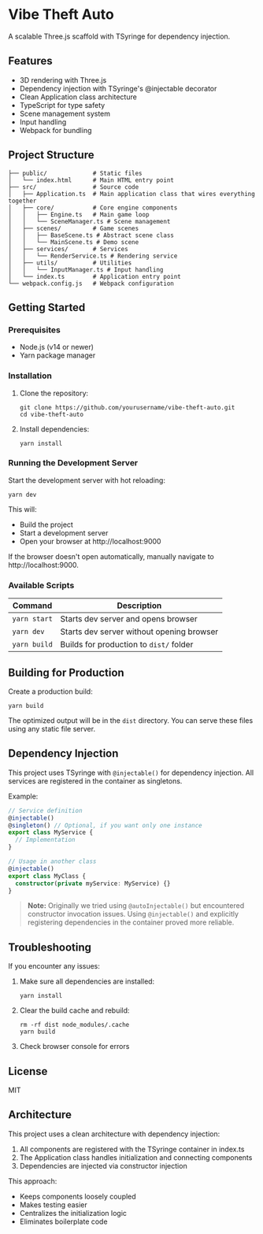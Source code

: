 # Vibe Theft Auto

A scalable Three.js scaffold with TSyringe for dependency injection.

## Features

- 3D rendering with Three.js
- Dependency injection with TSyringe's @injectable decorator
- Clean Application class architecture
- TypeScript for type safety
- Scene management system
- Input handling
- Webpack for bundling

## Project Structure

```
├── public/             # Static files
│   └── index.html      # Main HTML entry point
├── src/                # Source code
│   ├── Application.ts  # Main application class that wires everything together
│   ├── core/           # Core engine components
│   │   ├── Engine.ts   # Main game loop
│   │   └── SceneManager.ts # Scene management
│   ├── scenes/         # Game scenes
│   │   ├── BaseScene.ts # Abstract scene class
│   │   └── MainScene.ts # Demo scene
│   ├── services/       # Services
│   │   └── RenderService.ts # Rendering service
│   ├── utils/          # Utilities
│   │   └── InputManager.ts # Input handling
│   └── index.ts        # Application entry point
└── webpack.config.js   # Webpack configuration
```

## Getting Started

### Prerequisites

- Node.js (v14 or newer)
- Yarn package manager

### Installation

1. Clone the repository:

   ```
   git clone https://github.com/yourusername/vibe-theft-auto.git
   cd vibe-theft-auto
   ```

2. Install dependencies:
   ```
   yarn install
   ```

### Running the Development Server

Start the development server with hot reloading:

```
yarn dev
```

This will:

- Build the project
- Start a development server
- Open your browser at http://localhost:9000

If the browser doesn't open automatically, manually navigate to http://localhost:9000.

### Available Scripts

| Command      | Description                               |
| ------------ | ----------------------------------------- |
| `yarn start` | Starts dev server and opens browser       |
| `yarn dev`   | Starts dev server without opening browser |
| `yarn build` | Builds for production to `dist/` folder   |

## Building for Production

Create a production build:

```
yarn build
```

The optimized output will be in the `dist` directory. You can serve these files using any static file server.

## Dependency Injection

This project uses TSyringe with `@injectable()` for dependency injection.
All services are registered in the container as singletons.

Example:

```typescript
// Service definition
@injectable()
@singleton() // Optional, if you want only one instance
export class MyService {
  // Implementation
}

// Usage in another class
@injectable()
export class MyClass {
  constructor(private myService: MyService) {}
}
```

> **Note:** Originally we tried using `@autoInjectable()` but encountered constructor invocation issues. Using `@injectable()` and explicitly registering dependencies in the container proved more reliable.

## Troubleshooting

If you encounter any issues:

1. Make sure all dependencies are installed:

   ```
   yarn install
   ```

2. Clear the build cache and rebuild:

   ```
   rm -rf dist node_modules/.cache
   yarn build
   ```

3. Check browser console for errors

## License

MIT

## Architecture

This project uses a clean architecture with dependency injection:

1. All components are registered with the TSyringe container in index.ts
2. The Application class handles initialization and connecting components
3. Dependencies are injected via constructor injection

This approach:

- Keeps components loosely coupled
- Makes testing easier
- Centralizes the initialization logic
- Eliminates boilerplate code
